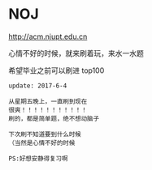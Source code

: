 # NOJ
http://acm.njupt.edu.cn

心情不好的时候，就来刷着玩，来水一水题

希望毕业之前可以刷进 top100

```
update: 2017-6-4

从星期五晚上，一直刷到现在
很爽！！！！！！！！！！！
刷的，都是简单题，绝不想动脑子

下次刷不知道要到什么时候
（当然是心情不好的时候

PS:好想安静得复习啊
```
